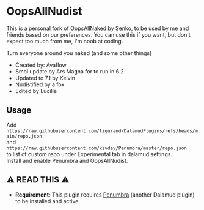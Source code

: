 # OopsAllNudist

This is a personal fork of [OopsAllNaked](https://github.com/senko-forks/OopsAllNaked) by Senko, to be used by me and friends based on our preferences. You can use this if you want, but don't expect too much from me, I'm noob at coding.

Turn everyone around you naked (and some other things)

- Created by: Avaflow
- Smol update by Ars Magna for to run in 6.2
- Updated to 7.1 by Kelvin
- Nudistified by a fox
- Edited by Lucille

## Usage
Add<br />
`https://raw.githubusercontent.com/tigurand/DalamudPlugins/refs/heads/main/repo.json`<br />
and<br />
`https://raw.githubusercontent.com/xivdev/Penumbra/master/repo.json`<br />
to list of custom repo under Experimental tab in dalamud settings.  
Install and enable Penumbra and OopsAllNudist.

## ⚠️ READ THIS ⚠️

- **Requirement**: This plugin requires [Penumbra](https://github.com/xivdev/Penumbra) (another Dalamud plugin) to be installed and active.
